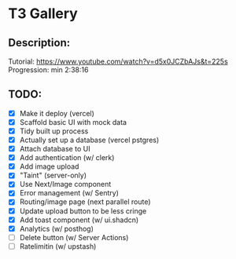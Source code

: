 # T3 Gallery

## Description:

Tutorial: https://www.youtube.com/watch?v=d5x0JCZbAJs&t=225s
Progression: min 2:38:16

## TODO:

- [x] Make it deploy (vercel)
- [x] Scaffold basic UI with mock data
- [x] Tidy built up process
- [x] Actually set up a database (vercel pstgres)
- [x] Attach database to UI
- [x] Add authentication (w/ clerk)
- [x] Add image upload
- [x] "Taint" (server-only)
- [x] Use Next/Image component
- [x] Error management (w/ Sentry)
- [x] Routing/image page (next parallel route)
- [x] Update upload button to be less cringe
- [x] Add toast component (w/ ui.shadcn)
- [x] Analytics (w/ posthog)
- [ ] Delete button (w/ Server Actions)
- [ ] Ratelimitin (w/ upstash)
